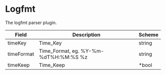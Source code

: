 # Logfmt

The logfmt parser plugin.


| Field | Description | Scheme |
| ----- | ----------- | ------ |
| timeKey | Time_Key | string |
| timeFormat | Time_Format, eg. %Y-%m-%dT%H:%M:%S %z | string |
| timeKeep | Time_Keep | *bool |
